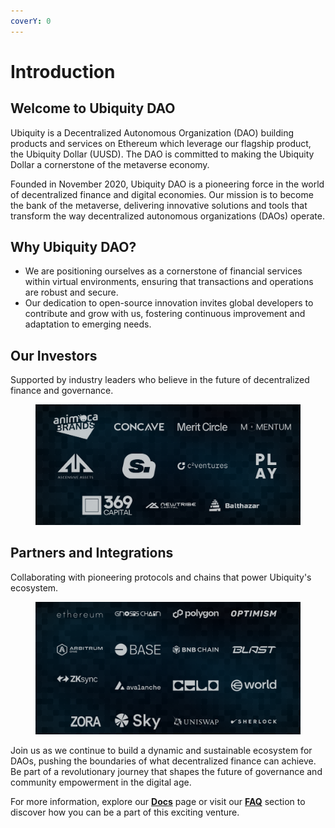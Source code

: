 ```yaml
---
coverY: 0
---
```


# Introduction

## **Welcome to Ubiquity DAO**

Ubiquity is a Decentralized Autonomous Organization (DAO) building products and services on Ethereum which leverage our flagship product, the Ubiquity Dollar (UUSD). The DAO is committed to making the Ubiquity Dollar a cornerstone of the metaverse economy.

Founded in November 2020, Ubiquity DAO is a pioneering force in the world of decentralized finance and digital economies. Our mission is to become the bank of the metaverse, delivering innovative solutions and tools that transform the way decentralized autonomous organizations (DAOs) operate.

## Why Ubiquity DAO?

* We are positioning ourselves as a cornerstone of financial services within virtual environments, ensuring that transactions and operations are robust and secure.
* Our dedication to open-source innovation invites global developers to contribute and grow with us, fostering continuous improvement and adaptation to emerging needs.

## Our Investors

Supported by industry leaders who believe in the future of decentralized finance and governance.

<figure><img src=".gitbook/assets/image (13).png" alt=""><figcaption></figcaption></figure>

## Partners and Integrations

Collaborating with pioneering protocols and chains that power Ubiquity's ecosystem.

<figure><img src=".gitbook/assets/image (14).png" alt=""><figcaption></figcaption></figure>

Join us as we continue to build a dynamic and sustainable ecosystem for DAOs, pushing the boundaries of what decentralized finance can achieve. Be part of a revolutionary journey that shapes the future of governance and community empowerment in the digital age.

For more information, explore our [**Docs**](https://github.com/ubiquity/ubiquity-dollar/wiki) page or visit our [**FAQ**](frequently-asked-questions-faq.md) section to discover how you can be a part of this exciting venture.
